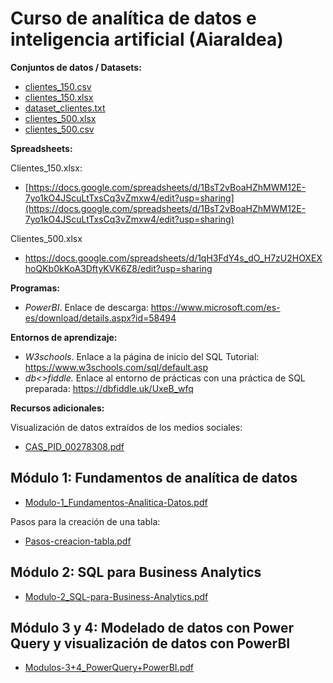 # Curso de analítica de datos e inteligencia artificial (Aiaraldea)

**Conjuntos de datos / Datasets:**

- [clientes_150.csv](https://github.com/user-attachments/files/23003673/clientes_150.csv)
- [clientes_150.xlsx](https://github.com/user-attachments/files/23003675/clientes_150.xlsx)
- [dataset_clientes.txt](https://github.com/user-attachments/files/23003678/dataset_clientes.txt)
- [clientes_500.xlsx](https://github.com/user-attachments/files/23003677/clientes_500.xlsx)
- [clientes_500.csv](https://github.com/user-attachments/files/23003676/clientes_500.csv)


**Spreadsheets:**

Clientes_150.xlsx:
- [https://docs.google.com/spreadsheets/d/1BsT2vBoaHZhMWM12E-7yo1kO4JScuLtTxsCq3vZmxw4/edit?usp=sharing](https://docs.google.com/spreadsheets/d/1BsT2vBoaHZhMWM12E-7yo1kO4JScuLtTxsCq3vZmxw4/edit?usp=sharing)

Clientes_500.xlsx

- https://docs.google.com/spreadsheets/d/1qH3FdY4s_dO_H7zU2HOXEXhoQKb0kKoA3DftyKVK6Z8/edit?usp=sharing

**Programas:**

- *PowerBI*. Enlace de descarga: https://www.microsoft.com/es-es/download/details.aspx?id=58494

**Entornos de aprendizaje:**

- *W3schools*. Enlace a la página de inicio del SQL Tutorial: https://www.w3schools.com/sql/default.asp
- *db<>fiddle.* Enlace al entorno de prácticas con una práctica de SQL preparada: https://dbfiddle.uk/UxeB_wfq

**Recursos adicionales:**

Visualización de datos extraídos de los medios sociales:

- [CAS_PID_00278308.pdf](https://github.com/user-attachments/files/23171947/CAS_PID_00278308.pdf)



## Módulo 1: Fundamentos de analítica de datos

- [Modulo-1_Fundamentos-Analitica-Datos.pdf](https://github.com/user-attachments/files/22992199/Modulo-1_Fundamentos-Analitica-Datos.pdf)


Pasos para la creación de una tabla:

- [Pasos-creacion-tabla.pdf](https://github.com/user-attachments/files/23059966/Pasos-creacion-tabla.pdf)


## Módulo 2: SQL para Business Analytics

- [Modulo-2_SQL-para-Business-Analytics.pdf](https://github.com/user-attachments/files/23059578/Modulo-2_SQL-para-Business-Analytics.pdf)


## Módulo 3 y 4: Modelado de datos con Power Query y visualización de datos con PowerBI

- [Modulos-3+4_PowerQuery+PowerBI.pdf](https://github.com/user-attachments/files/23171922/Modulos-3%2B4_PowerQuery%2BPowerBI.pdf)


 

